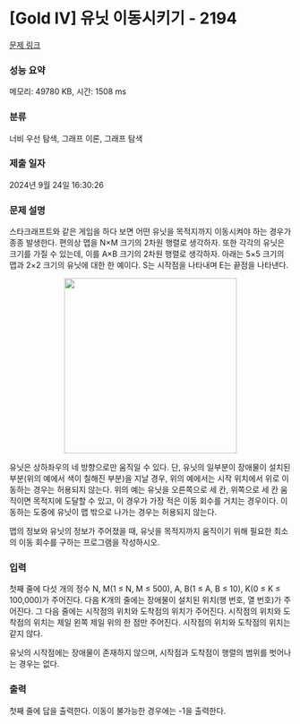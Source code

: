 # [Gold IV] 유닛 이동시키기 - 2194 

[문제 링크](https://www.acmicpc.net/problem/2194) 

### 성능 요약

메모리: 49780 KB, 시간: 1508 ms

### 분류

너비 우선 탐색, 그래프 이론, 그래프 탐색

### 제출 일자

2024년 9월 24일 16:30:26

### 문제 설명

<p>스타크래프트와 같은 게임을 하다 보면 어떤 유닛을 목적지까지 이동시켜야 하는 경우가 종종 발생한다. 편의상 맵을 N×M 크기의 2차원 행렬로 생각하자. 또한 각각의 유닛은 크기를 가질 수 있는데, 이를 A×B 크기의 2차원 행렬로 생각하자. 아래는 5×5 크기의 맵과 2×2 크기의 유닛에 대한 한 예이다. S는 시작점을 나타내며 E는 끝점을 나타낸다.</p>

<p style="text-align: center;"><img alt="" src="https://upload.acmicpc.net/e31cf545-ce01-4f39-bc2b-49dad7a83b8f/-/preview/" style="width: 308px; height: 313px;"></p>

<p>유닛은 상하좌우의 네 방향으로만 움직일 수 있다. 단, 유닛의 일부분이 장애물이 설치된 부분(위의 예에서 색이 칠해진 부분)을 지날 경우, 위의 예에서는 시작 위치에서 위로 이동하는 경우는 허용되지 않는다. 위의 예는 유닛을 오른쪽으로 세 칸, 위쪽으로 세 칸 움직이면 목적지에 도달할 수 있고, 이 경우가 가장 적은 이동 회수를 거치는 경우이다. 이동하는 도중에 유닛이 맵 밖으로 나가는 경우는 허용되지 않는다.</p>

<p>맵의 정보와 유닛의 정보가 주어졌을 때, 유닛을 목적지까지 움직이기 위해 필요한 최소의 이동 회수를 구하는 프로그램을 작성하시오.</p>

### 입력 

 <p>첫째 줄에 다섯 개의 정수 N, M(1 ≤ N, M ≤ 500), A, B(1 ≤ A, B ≤ 10), K(0 ≤ K ≤ 100,000)가 주어진다. 다음 K개의 줄에는 장애물이 설치된 위치(행 번호, 열 번호)가 주어진다. 그 다음 줄에는 시작점의 위치와 도착점의 위치가 주어진다. 시작점의 위치와 도착점의 위치는 제일 왼쪽 제일 위의 한 점만 주어진다. 시작점의 위치와 도착점의 위치는 같지 않다.</p>

<p>유닛의 시작점에는 장애물이 존재하지 않으며, 시작점과 도착점이 행렬의 범위를 벗어나는 경우는 없다.</p>

### 출력 

 <p>첫째 줄에 답을 출력한다. 이동이 불가능한 경우에는 -1을 출력한다.</p>

